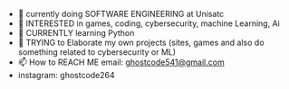 - 👋 currently doing SOFTWARE ENGINEERING at Unisatc
- 👀 INTERESTED in games, coding, cybersecurity, machine Learning, Ai
- 🌱 CURRENTLY learning Python
- 💞️ TRYING to Elaborate my own projects (sites, games and also do something related to cybersecurity or ML)
- 📫 How to REACH ME   email: ghostcode541@gmail.com
-  instagram: ghostcode264
